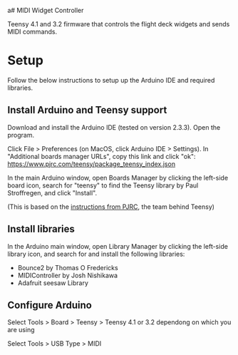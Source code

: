 a# MIDI Widget Controller

Teensy 4.1 and 3.2 firmware that controls the flight deck widgets and sends MIDI commands.

# Setup

Follow the below instructions to setup up the Arduino IDE and required libraries.

## Install Arduino and Teensy support

Download and install the Arduino IDE (tested on version 2.3.3). Open the program.

Click File > Preferences (on MacOS, click Arduino IDE > Settings). In "Additional boards manager URLs", copy this link and click "ok": https://www.pjrc.com/teensy/package_teensy_index.json

In the main Arduino window, open Boards Manager by clicking the left-side board icon, search for "teensy" to find the Teensy library by Paul Stroffregen, and click "Install".

(This is based on the [instructions from PJRC](https://www.pjrc.com/teensy/td_download.html), the team behind Teensy)

## Install libraries

In the Arduino main window, open Library Manager by clicking the left-side library icon, and search for and install the following libraries:

 - Bounce2 by Thomas O Fredericks
 - MIDIController by Josh Nishikawa
 - Adafruit seesaw Library

## Configure Arduino

Select Tools > Board > Teensy > Teensy 4.1 or 3.2 dependong on which you are using

Select Tools > USB Type > MIDI
